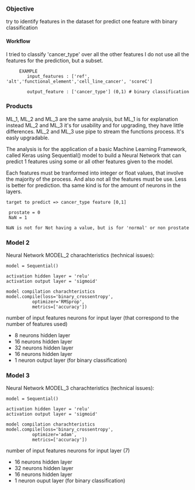 
 ### Objective
 
 try to identify features in the dataset for predict 
            one feature with binary classification 
            
#### Workflow

 I tried to classify 'cancer_type' over all the other features
 I do not use all the features for the prediction, but a subset.
         
         EXAMPLE
            input_features : ['ref', 'alt','functional_element','cell_line_cancer', 'scoreC']  
            
            output_feature : ['cancer_type'] (0,1) # binary classification



### Products

 ML_1, ML_2 and ML_3 are the same analysis, but ML_1 is for explanation
 instead ML_2 and ML_3 it's for usability and for upgrading, they have little differences.
 ML_2 and ML_3 use pipe to stream the functions process. It's easly upgradable.
 
 The analysis is for the application of a basic Machine Learning Framework, 
 called Keras using Sequential() model to build a Neural Network that can
 predict 1 features using some or all other features given to the model.
 
 Each features must be tranformed into integer or float values, that involve
 the majority of the process. And also not all the features must be use. 
 Less is better for prediction. tha same kind is for the amount of neurons
 in the layers.

 
    target to predict => cancer_type feature [0,1]  
    
     prostate = 0  
     NaN = 1
    
    NaN is not for Not having a value, but is for 'normal' or non prostate 	

 
### Model 2

 Neural Network MODEL_2 charachteristics (technical issues):
    
    model = Sequential()
    
    activation hidden layer = 'relu'
    activation output layer = 'sigmoid'
    
    model compilation charachteristics
    model.compile(loss='binary_crossentropy',
              optimizer='RMSprop',
              metrics=['accuracy'])
       
 

 number of input features neurons for input layer (that correspond to the number of features used)

 - 8 neurons   hidden layer
 - 16 neurons  hidden layer
 - 32 neurons  hidden layer
 - 16 neurons  hidden layer
 - 1 neuron   output layer (for binary classification)

### Model 3
 
 Neural Network MODEL_3 charachteristics (technical issues):

    model = Sequential()
    
    activation hidden layer = 'relu'
    activation output layer = 'sigmoid'
    
    model compilation charachteristics
    model.compile(loss='binary_crossentropy',
              optimizer='adam',
              metrics=['accuracy'])

    
 number of input features neurons for input layer (7)
 
 - 16 neurons  hidden layer
 - 32 neurons  hidden layer
 - 16 neurons  hidden layer
 - 1 neuron ouput layer  (for binary classification)
 
 
 
